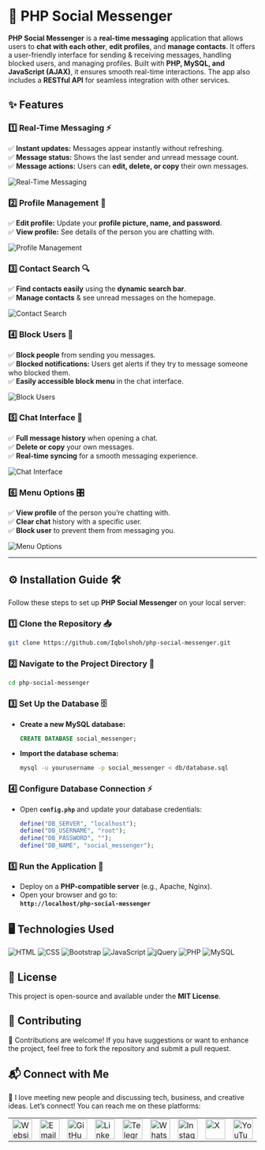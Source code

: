 # 💬 PHP Social Messenger

**PHP Social Messenger** is a **real-time messaging** application that allows users to **chat with each other**, **edit profiles**, and **manage contacts**. It offers a user-friendly interface for sending & receiving messages, handling blocked users, and managing profiles. Built with **PHP, MySQL, and JavaScript (AJAX)**, it ensures smooth real-time interactions. The app also includes a **RESTful API** for seamless integration with other services.

## ✨ Features  

### 1️⃣ Real-Time Messaging ⚡  
✅ **Instant updates:** Messages appear instantly without refreshing.  
✅ **Message status:** Shows the last sender and unread message count.  
✅ **Message actions:** Users can **edit, delete, or copy** their own messages.  

![Real-Time Messaging](./src/images/real_time.png)

### 2️⃣ Profile Management 👤  
✅ **Edit profile:** Update your **profile picture, name, and password**.  
✅ **View profile:** See details of the person you are chatting with.  

![Profile Management](./src/images/profile-management.png)

### 3️⃣ Contact Search 🔍  
✅ **Find contacts easily** using the **dynamic search bar**.  
✅ **Manage contacts** & see unread messages on the homepage.  

![Contact Search](./src/images/contact-search.png)

### 4️⃣ Block Users 🚫  
✅ **Block people** from sending you messages.  
✅ **Blocked notifications:** Users get alerts if they try to message someone who blocked them.  
✅ **Easily accessible block menu** in the chat interface.  

![Block Users](./src/images/block-users.png)

### 5️⃣ Chat Interface 💬  
✅ **Full message history** when opening a chat.  
✅ **Delete or copy** your own messages.  
✅ **Real-time syncing** for a smooth messaging experience.  

![Chat Interface](./src/images/chat-interface.png)

### 6️⃣ Menu Options 🎛️  
✅ **View profile** of the person you’re chatting with.  
✅ **Clear chat** history with a specific user.  
✅ **Block user** to prevent them from messaging you.  

![Menu Options](./src/images/menu-options.png)

---  

## ⚙️ Installation Guide 🛠️  

Follow these steps to set up **PHP Social Messenger** on your local server:  

### 1️⃣ Clone the Repository 📥  
```bash
git clone https://github.com/Iqbolshoh/php-social-messenger.git
```  

### 2️⃣ Navigate to the Project Directory 📂  
```bash
cd php-social-messenger
```  

### 3️⃣ Set Up the Database 🗄️  
- **Create a new MySQL database:**  
  ```sql
  CREATE DATABASE social_messenger;
  ```  
- **Import the database schema:**  
  ```bash
  mysql -u yourusername -p social_messenger < db/database.sql
  ```  

### 4️⃣ Configure Database Connection ⚡  
- Open **`config.php`** and update your database credentials:  
  ```php
  define("DB_SERVER", "localhost");
  define("DB_USERNAME", "root");
  define("DB_PASSWORD", "");
  define("DB_NAME", "social_messenger");
  ```  

### 5️⃣ Run the Application 🚀  
- Deploy on a **PHP-compatible server** (e.g., Apache, Nginx).  
- Open your browser and go to:  
  **`http://localhost/php-social-messenger`**  

## 🖥 Technologies Used
![HTML](https://img.shields.io/badge/HTML-%23E34F26.svg?style=for-the-badge&logo=html5&logoColor=white)
![CSS](https://img.shields.io/badge/CSS-%231572B6.svg?style=for-the-badge&logo=css3&logoColor=white)
![Bootstrap](https://img.shields.io/badge/Bootstrap-%23563D7C.svg?style=for-the-badge&logo=bootstrap&logoColor=white)
![JavaScript](https://img.shields.io/badge/JavaScript-%23F7DF1C.svg?style=for-the-badge&logo=javascript&logoColor=black)
![jQuery](https://img.shields.io/badge/jQuery-%230e76a8.svg?style=for-the-badge&logo=jquery&logoColor=white)
![PHP](https://img.shields.io/badge/PHP-%23777BB4.svg?style=for-the-badge&logo=php&logoColor=white)
![MySQL](https://img.shields.io/badge/MySQL-%234479A1.svg?style=for-the-badge&logo=mysql&logoColor=white)

## 📜 License
This project is open-source and available under the **MIT License**.

## 🤝 Contributing  
🎯 Contributions are welcome! If you have suggestions or want to enhance the project, feel free to fork the repository and submit a pull request.

## 📬 Connect with Me  
💬 I love meeting new people and discussing tech, business, and creative ideas. Let’s connect! You can reach me on these platforms:

<div align="center">
  <table>
    <tr>
      <td>
        <a href="https://iqbolshoh.uz" target="_blank">
          <img src="https://img.icons8.com/color/48/domain.png" 
               height="40" width="40" alt="Website" title="Website" />
        </a>
      </td>
      <td>
        <a href="mailto:iilhomjonov777@gmail.com" target="_blank">
          <img src="https://github.com/gayanvoice/github-active-users-monitor/blob/master/public/images/icons/gmail.svg"
               height="40" width="40" alt="Email" title="Email" />
        </a>
      </td>
      <td>
        <a href="https://github.com/iqbolshoh" target="_blank">
          <img src="https://raw.githubusercontent.com/rahuldkjain/github-profile-readme-generator/master/src/images/icons/Social/github.svg"
               height="40" width="40" alt="GitHub" title="GitHub" />
        </a>
      </td>
      <td>
        <a href="https://www.linkedin.com/in/iqbolshoh/" target="_blank">
          <img src="https://github.com/gayanvoice/github-active-users-monitor/blob/master/public/images/icons/linkedin.svg"
               height="40" width="40" alt="LinkedIn" title="LinkedIn" />
        </a>
      </td>
      <td>
        <a href="https://t.me/iqbolshoh_777" target="_blank">
          <img src="https://github.com/gayanvoice/github-active-users-monitor/blob/master/public/images/icons/telegram.svg"
               height="40" width="40" alt="Telegram" title="Telegram" />
        </a>
      </td>
      <td>
        <a href="https://wa.me/998997799333" target="_blank">
          <img src="https://github.com/gayanvoice/github-active-users-monitor/blob/master/public/images/icons/whatsapp.svg"
               height="40" width="40" alt="WhatsApp" title="WhatsApp" />
        </a>
      </td>
      <td>
        <a href="https://instagram.com/iqbolshoh_777" target="_blank">
          <img src="https://raw.githubusercontent.com/rahuldkjain/github-profile-readme-generator/master/src/images/icons/Social/instagram.svg"
               height="40" width="40" alt="Instagram" title="Instagram" />
        </a>
      </td>
      <td>
        <a href="https://x.com/iqbolshoh_777" target="_blank">
          <img src="https://img.shields.io/badge/X-000000?style=for-the-badge&logo=x&logoColor=white"
               height="40" width="40" alt="X" title="X (Twitter)" />
        </a>
      </td>
      <td>
        <a href="https://www.youtube.com/@Iqbolshoh_777" target="_blank">
          <img src="https://raw.githubusercontent.com/rahuldkjain/github-profile-readme-generator/master/src/images/icons/Social/youtube.svg"
               height="40" width="40" alt="YouTube" title="YouTube" />
        </a>
      </td>
    </tr>
  </table>
</div>
